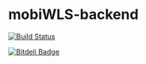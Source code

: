mobiWLS-backend
===============

[![Build Status](https://travis-ci.org/filipslavik/mobiWLS-backend.png)](https://travis-ci.org/filipslavik/mobiWLS-backend)

[![Bitdeli Badge](https://d2weczhvl823v0.cloudfront.net/TechIOltd/mobiWLS-backend/trend.png)](https://bitdeli.com/free "Bitdeli Badge")

